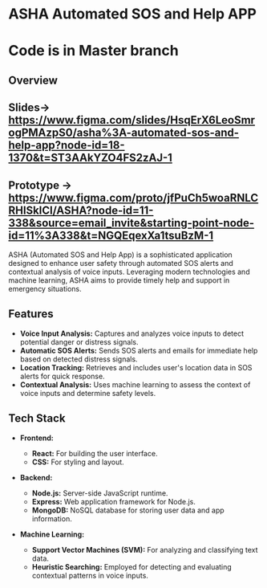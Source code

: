 # ASHA Automated SOS and Help APP
# Code is in Master branch
## Overview
## Slides-> https://www.figma.com/slides/HsqErX6LeoSmrogPMAzpS0/asha%3A-automated-sos-and-help-app?node-id=18-1370&t=ST3AAkYZO4FS2zAJ-1
## Prototype -> https://www.figma.com/proto/jfPuCh5woaRNLCRHlSkICl/ASHA?node-id=11-338&source=email_invite&starting-point-node-id=11%3A338&t=NGQEqexXa1tsuBzM-1
ASHA (Automated SOS and Help App) is a sophisticated application designed to enhance user safety through automated SOS alerts and contextual analysis of voice inputs. Leveraging modern technologies and machine learning, ASHA aims to provide timely help and support in emergency situations.

## Features

- **Voice Input Analysis:** Captures and analyzes voice inputs to detect potential danger or distress signals.
- **Automatic SOS Alerts:** Sends SOS alerts and emails for immediate help based on detected distress signals.
- **Location Tracking:** Retrieves and includes user's location data in SOS alerts for quick response.
- **Contextual Analysis:** Uses machine learning to assess the context of voice inputs and determine safety levels.

## Tech Stack

- **Frontend:**
  - **React:** For building the user interface.
  - **CSS:** For styling and layout.

- **Backend:**
  - **Node.js:** Server-side JavaScript runtime.
  - **Express:** Web application framework for Node.js.
  - **MongoDB:** NoSQL database for storing user data and app information.

- **Machine Learning:**
  - **Support Vector Machines (SVM):** For analyzing and classifying text data.
  - **Heuristic Searching:** Employed for detecting and evaluating contextual patterns in voice inputs.
